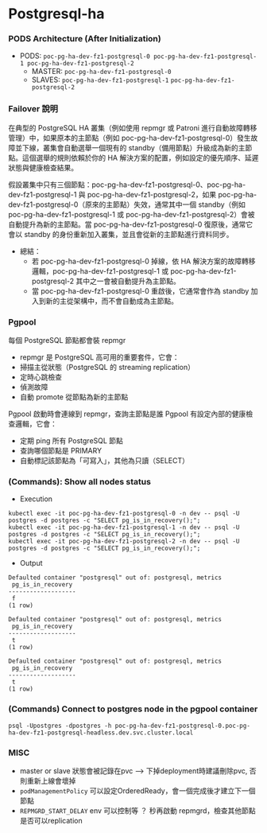 # Postgresql-ha

### PODS Architecture (After Initialization) 
  
- PODS: `poc-pg-ha-dev-fz1-postgresql-0 poc-pg-ha-dev-fz1-postgresql-1 poc-pg-ha-dev-fz1-postgresql-2`
  - MASTER: `poc-pg-ha-dev-fz1-postgresql-0`
  - SLAVES: `poc-pg-ha-dev-fz1-postgresql-1` `poc-pg-ha-dev-fz1-postgresql-2`

### Failover 說明

在典型的 PostgreSQL HA 叢集（例如使用 repmgr 或 Patroni 進行自動故障轉移管理）中，如果原本的主節點（例如 poc-pg-ha-dev-fz1-postgresql-0）發生故障並下線，叢集會自動選舉一個現有的 standby（備用節點）升級成為新的主節點。這個選舉的規則依賴於你的 HA 解決方案的配置，例如設定的優先順序、延遲狀態與健康檢查結果。

假設叢集中只有三個節點：poc-pg-ha-dev-fz1-postgresql-0、poc-pg-ha-dev-fz1-postgresql-1 與 poc-pg-ha-dev-fz1-postgresql-2，如果 poc-pg-ha-dev-fz1-postgresql-0（原來的主節點）失效，通常其中一個 standby（例如 poc-pg-ha-dev-fz1-postgresql-1 或 poc-pg-ha-dev-fz1-postgresql-2）會被自動提升為新的主節點。當 poc-pg-ha-dev-fz1-postgresql-0 復原後，通常它會以 standby 的身份重新加入叢集，並且會從新的主節點進行資料同步。

- 總結：
  - 若 poc-pg-ha-dev-fz1-postgresql-0 掉線，依 HA 解決方案的故障轉移邏輯，poc-pg-ha-dev-fz1-postgresql-1 或 poc-pg-ha-dev-fz1-postgresql-2 其中之一會被自動提升為主節點。
  - 當 poc-pg-ha-dev-fz1-postgresql-0 重啟後，它通常會作為 standby 加入到新的主從架構中，而不會自動成為主節點。



### Pgpool 
每個 PostgreSQL 節點都會裝 repmgr
  - repmgr 是 PostgreSQL 高可用的重要套件，它會：
  - 掃描主從狀態（PostgreSQL 的 streaming replication）
  - 定時心跳檢查
  - 偵測故障
  - 自動 promote 從節點為新的主節點

Pgpool 啟動時會連線到 repmgr，查詢主節點是誰
Pgpool 有設定內部的健康檢查邏輯，它會：
  - 定期 ping 所有 PostgreSQL 節點
  - 查詢哪個節點是 PRIMARY
  - 自動標記該節點為「可寫入」，其他為只讀（SELECT）



### (Commands): Show all nodes status

- Execution
```
kubectl exec -it poc-pg-ha-dev-fz1-postgresql-0 -n dev -- psql -U postgres -d postgres -c "SELECT pg_is_in_recovery();";
kubectl exec -it poc-pg-ha-dev-fz1-postgresql-1 -n dev -- psql -U postgres -d postgres -c "SELECT pg_is_in_recovery();";
kubectl exec -it poc-pg-ha-dev-fz1-postgresql-2 -n dev -- psql -U postgres -d postgres -c "SELECT pg_is_in_recovery();";
```

- Output
```
Defaulted container "postgresql" out of: postgresql, metrics
 pg_is_in_recovery 
-------------------
 f
(1 row)

Defaulted container "postgresql" out of: postgresql, metrics
 pg_is_in_recovery 
-------------------
 t
(1 row)

Defaulted container "postgresql" out of: postgresql, metrics
 pg_is_in_recovery 
-------------------
 t
(1 row)
```

### (Commands) Connect to postgres node in the pgpool container
```
psql -Upostgres -dpostgres -h poc-pg-ha-dev-fz1-postgresql-0.poc-pg-ha-dev-fz1-postgresql-headless.dev.svc.cluster.local
```



### MISC
- master or slave 狀態會被記錄在pvc --> 下掉deployment時建議刪除pvc, 否則重新上線會壞掉
- `podManagementPolicy` 可以設定OrderedReady，會一個完成後才建立下一個節點
- `REPMGRD_START_DELAY` env 可以控制等 ？ 秒再啟動 repmgrd，檢查其他節點是否可以replication
